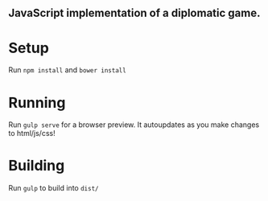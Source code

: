 ## JavaScript implementation of a diplomatic game.

# Setup
Run `npm install` and `bower install`

# Running
Run `gulp serve` for a browser preview. It autoupdates as you make
changes to html/js/css!

# Building
Run `gulp` to build into `dist/`

